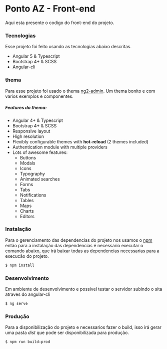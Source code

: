 # Ponto AZ - Front-end

Aqui esta presente o codigo do front-end do projeto. 

### Tecnologias
Esse projeto foi feito usando as tecnologias abaixo descritas.
  - Angular 5  & Typescript
  - Bootstrap 4+ & SCSS
  - Angular-cli

### thema
Para esse projeto foi usado o thema [ng2-admin](https://github.com/akveo/ngx-admin/tree/ng2-admin). Um thema bonito e com varios exemplos e componentes.

##### Features do thema:

- Angular 4+ & Typescript
- Bootstrap 4+ & SCSS
- Responsive layout
- High resolution
- Flexibly configurable themes with **hot-reload** (2 themes included)
- Authentication module with multiple providers
- Lots of awesome features:
  - Buttons
  - Modals
  - Icons
  - Typography
  - Animated searches
  - Forms
  - Tabs
  - Notifications
  - Tables
  - Maps
  - Charts
  - Editors

### Instalação

Para o gerenciamento das dependencias do projeto nos usamos o  [npm](https://getcomposer.org/) então para a instalação das dependencias é necessario executar o comando abaixo, que irá baixar todas as dependencias necessarias para a execucão do projeto.

```sh
$ npm install
```

### Desenvolvimento

Em ambiente de desenvolvimento e possivel testar o servidor subindo o sita atraves do angular-cli

```sh
$ ng serve
```

### Produção

Para a disponibilização do projeto e necessarios fazer o build, isso irá gerar uma pasta *dist* que pode ser disponibilizada para produção.

```sh
$ npm run build:prod
```
